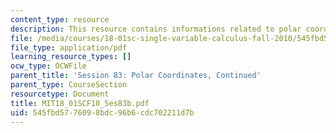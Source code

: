 ```yaml
---
content_type: resource
description: This resource contains informations related to polar coordinates.
file: /media/courses/18-01sc-single-variable-calculus-fall-2010/545fbd5776098bdc96b6cdc702211d7b_MIT18_01SCF10_Ses83b.pdf
file_type: application/pdf
learning_resource_types: []
ocw_type: OCWFile
parent_title: 'Session 83: Polar Coordinates, Continued'
parent_type: CourseSection
resourcetype: Document
title: MIT18_01SCF10_Ses83b.pdf
uid: 545fbd57-7609-8bdc-96b6-cdc702211d7b
---
```

